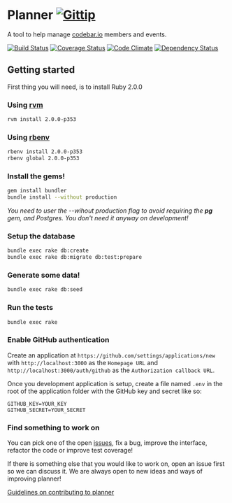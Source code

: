 # Planner [![Gittip](http://img.shields.io/gittip/by_codebar.png)](https://www.gittip.com/by_codebar/)

A tool to help manage [codebar.io](http://codebar.io) members and events.

[![Build Status](https://travis-ci.org/codebar/planner.png?branch=master)](https://travis-ci.org/codebar/planner)
[![Coverage Status](https://coveralls.io/repos/codebar/planner/badge.png)](https://coveralls.io/r/codebar/planner)
[![Code Climate](https://codeclimate.com/github/codebar/planner.png)](https://codeclimate.com/github/codebar/planner)
[![Dependency Status](https://gemnasium.com/codebar/planner.png)](https://gemnasium.com/codebar/planner)



## Getting started

First thing you will need, is to install Ruby 2.0.0

### Using [rvm](https://rvm.io/rvm/install)

```bash
rvm install 2.0.0-p353
```

### Using [rbenv](https://github.com/sstephenson/rbenv)

```bash
rbenv install 2.0.0-p353
rbenv global 2.0.0-p353
```

### Install the gems!

```bash
gem install bundler
bundle install --without production
```

_You need to user the --wihout production flag to avoid requiring the **pg** gem, and Postgres. You don't need it anyway on development!_

### Setup the database

```bash
bundle exec rake db:create
bundle exec rake db:migrate db:test:prepare
```

### Generate some data!

```bash
bundle exec rake db:seed
```

### Run the tests
```bash
bundle exec rake
```

### Enable GitHub authentication

Create an application at `https://github.com/settings/applications/new` with
`http://localhost:3000` as the `Homepage URL` and `http://localhost:3000/auth/github`
as the `Authorization callback URL`.

Once you development application is setup, create a file named `.env` in the root of the
application folder with the GitHub key and secret like so:

    GITHUB_KEY=YOUR_KEY
    GITHUB_SECRET=YOUR_SECRET

### Find something to work on
You can pick one of the open [issues](https://github.com/codebar/planner/issues), fix a bug, improve the interface, refactor the code or improve test coverage!

If there is something else that you would like to work on, open an issue first so we can discuss it. We are always open to new ideas and ways of improving planner!

[Guidelines on contributing to planner](https://github.com/codebar/planner/blob/master/CONTRIBUTING.md)

